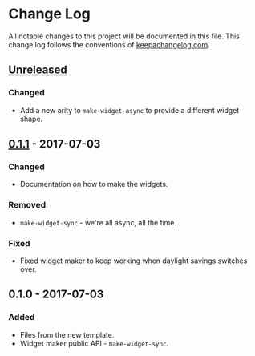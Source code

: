 # Change Log
All notable changes to this project will be documented in this file. This change log follows the conventions of [keepachangelog.com](http://keepachangelog.com/).

## [Unreleased]
### Changed
- Add a new arity to `make-widget-async` to provide a different widget shape.

## [0.1.1] - 2017-07-03
### Changed
- Documentation on how to make the widgets.

### Removed
- `make-widget-sync` - we're all async, all the time.

### Fixed
- Fixed widget maker to keep working when daylight savings switches over.

## 0.1.0 - 2017-07-03
### Added
- Files from the new template.
- Widget maker public API - `make-widget-sync`.

[Unreleased]: https://github.com/your-name/compring/compare/0.1.1...HEAD
[0.1.1]: https://github.com/your-name/compring/compare/0.1.0...0.1.1
